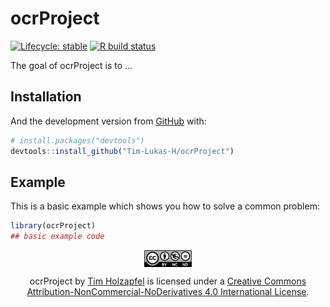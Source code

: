 
<!-- README.md is generated from README.Rmd. Please edit that file -->

# ocrProject

<!-- badges: start -->

[![Lifecycle:
stable](https://img.shields.io/badge/lifecycle-stable-brightgreen.svg)](https://www.tidyverse.org/lifecycle/#stable)
[![R build
status](https://github.com/Tim-Lukas-H/ocrProject/workflows/R-CMD-check/badge.svg)](https://github.com/Tim-Lukas-H/ocrProject/actions)
<!-- badges: end -->

The goal of ocrProject is to …

## Installation

And the development version from [GitHub](https://github.com/) with:

``` r
# install.packages("devtools")
devtools::install_github("Tim-Lukas-H/ocrProject")
```

## Example

This is a basic example which shows you how to solve a common problem:

``` r
library(ocrProject)
## basic example code
```

<img src="man/figures/by-nc-nd-eu.svg" alt="CC License" style="display:block;margin-left:auto;margin-right:auto;width:15%;">

<div style="text-align:center;">

<p>

ocrProject by
<a rel="author" href="https://github.com/Tim-Lukas-H/ocrProject">Tim
Holzapfel</a> is licensed under a
<a rel="license" href="http://creativecommons.org/licenses/by-nc-nd/4.0/">Creative
Commons Attribution-NonCommercial-NoDerivatives 4.0 International
License</a>.

</p>

</div>
